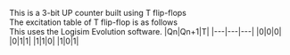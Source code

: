 This is a 3-bit UP counter built using T flip-flops\
The excitation table of T flip-flop is as follows \
This uses the Logisim Evolution software.
|Qn|Qn+1|T|
|---|---|---|
|0|0|0|
|0|1|1|
|1|1|0|
|1|0|1|
